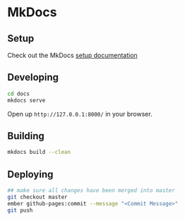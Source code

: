 # MkDocs

## Setup
Check out the MkDocs [setup documentation](http://www.mkdocs.org/#installation)

## Developing
```bash
cd docs
mkdocs serve
```
Open up `http://127.0.0.1:8000/` in your browser.

## Building
```bash
mkdocs build --clean
```

## Deploying
```bash
## make sure all changes have been merged into master
git checkout master
ember github-pages:commit --message "<Commit Message>"
git push
```

